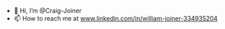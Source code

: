 - 👋 Hi, I’m @Craig-Joiner
- 📫 How to reach me at www.linkedin.com/in/william-joiner-334935204

<!---
Craig-Joiner/Craig-Joiner is a ✨ special ✨ repository because its `README.md` (this file) appears on your GitHub profile.
You can click the Preview link to take a look at your changes.
--->

